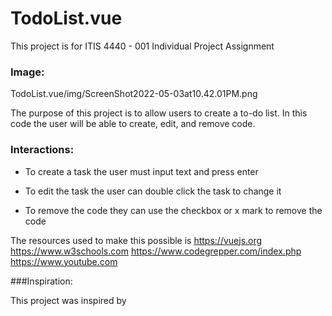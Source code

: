 # TodoList.vue

This project is for ITIS 4440 - 001 Individual Project Assignment

### Image:

TodoList.vue/img/ScreenShot2022-05-03at10.42.01PM.png


The purpose of this project is to allow users to create a to-do list. 
In this code the user will be able to create, edit, and remove code.

### Interactions:

- To create a task the user must input text and press enter

- To edit the task the user can double click the task to change it

- To remove the code they can use the checkbox or x mark to remove the code

The resources used to make this possible is
https://vuejs.org
https://www.w3schools.com
https://www.codegrepper.com/index.php
https://www.youtube.com

###Inspiration:

This project was inspired by 
